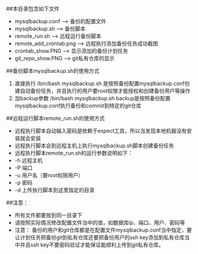 ##本目录包含如下文件

- mysqlbackup.conf --> 备份的配置文件
- mysqlbackup.sh --> 备份脚本
- remote_run.sh --> 远程运行备份脚本
- remote_add_crontab.png --> 远程执行添加备份任务成功截图
- crontab_show.PNG --> 显示添加的备份计划任务
- git_repo_show.PNG --> git私有仓库的显示



##备份脚本mysqlbackup.sh的使用方式

1. 直接执行 /bin/bash mysqlbackup.sh 是按照备份配置mysqlbackup.conf创建自动备份任务，并且执行的用户要root权限才能授权和创建备份用户等操作
2. 加backup参数 /bin/bash mysqlbackup.sh backup是按照备份配置mysqlbackup.conf执行备份和commit到特定的git仓库




##远程运行脚本remote_run.sh的使用方式

- 远程执行脚本自动输入密码是依赖于expect工具，所以当发现本地机器没有安装就会安装
- 远程执行脚本会到远程主机上执行mysqlbackup.sh脚本创建备份任务
- 远程执行脚本remote_run.sh的运行参数说明如下：
- -h 远程主机
- -P 端口
- -u 用户名（要root权限用户）
- -p 密码
- -d 上传执行脚本到这里指定的目录



##注意：
- 所有文件都要放到同一目录下
- 请按照实际情况修改配置文件当中的值，如数据库ip、端口、用户、密码等
- 注意：
    备份的用户和git仓库都是在配置文件mysqlbackup.conf当中指定，要让计划任务把备份git到私有仓库还要把备份用户的ssh key添加到私有仓库当中并且ssh key不要密码验证才能保证能顺利上传到git私有仓库。
